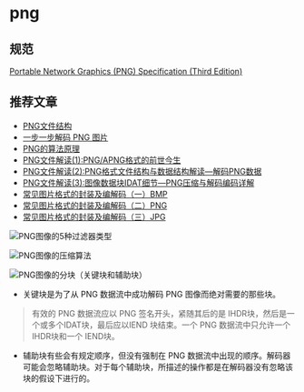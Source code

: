 # png

## 规范

[Portable Network Graphics (PNG) Specification (Third Edition)](https://www.w3.org/TR/png/)

## 推荐文章

- [PNG文件结构](https://www.cnblogs.com/Yuuki-/p/7868858.html)
- [一步一步解码 PNG 图片](https://vivaxyblog.github.io/2019/12/07/decode-a-png-image-with-javascript-cn.html)
- [PNG的算法原理](https://zhuanlan.zhihu.com/p/106945903)
- [PNG文件解读(1):PNG/APNG格式的前世今生](https://www.zhoulujun.cn/html/theory/multimedia/CG-CV-IP/8409.html)
- [PNG文件解读(2):PNG格式文件结构与数据结构解读—解码PNG数据](https://www.cnblogs.com/zhoulujun/p/15113029.html)
- [PNG文件解读(3):图像数据块IDAT细节—PNG压缩与解码编码详解](https://www.zhoulujun.cn/html/theory/multimedia/CG-CV-IP/8411.html)
- [常见图片格式的封装及编解码（一）BMP](https://zhuanlan.zhihu.com/p/673517926)
- [常见图片格式的封装及编解码（二）PNG](https://zhuanlan.zhihu.com/p/673817002)
- [常见图片格式的封装及编解码（三）JPG](https://zhuanlan.zhihu.com/p/673817570)

![PNG图像的5种过滤器类型](https://www.nxrte.com/wp-content/uploads/2023/04/640-151.png)

![PNG图像的压缩算法](https://www.nxrte.com/wp-content/uploads/2023/04/640-152.png)

![PNG图像的分块（关键块和辅助块）](https://www.nxrte.com/wp-content/uploads/2023/04/640-153.png)

- 关键块是为了从 PNG 数据流中成功解码 PNG 图像而绝对需要的那些块。

> 有效的 PNG 数据流应以 PNG 签名开头，紧随其后的是 IHDR块，然后是一个或多个IDAT块，最后应以IEND 块结束。一个 PNG 数据流中只允许一个 IHDR块和一个 IEND块。

- 辅助块有些会有规定顺序，但没有强制在 PNG 数据流中出现的顺序。解码器可能会忽略辅助块。对于每个辅助块，所描述的操作都是在解码器没有忽略该块的假设下进行的。
